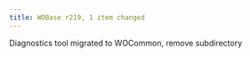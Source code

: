 ```yaml
---
title: WOBase r219, 1 item changed
---
```


Diagnostics tool migrated to WOCommon, remove subdirectory

